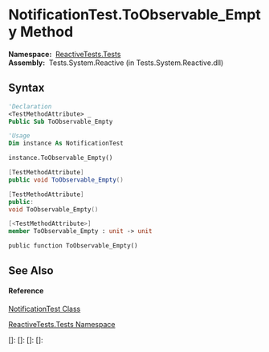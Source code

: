 # NotificationTest.ToObservable\_Empty Method

**Namespace:**  [ReactiveTests.Tests](ReactiveTests.Tests\ReactiveTests.Tests.md)  
**Assembly:**  Tests.System.Reactive (in Tests.System.Reactive.dll)

## Syntax

```vb
'Declaration
<TestMethodAttribute> _
Public Sub ToObservable_Empty
```

```vb
'Usage
Dim instance As NotificationTest

instance.ToObservable_Empty()
```

```csharp
[TestMethodAttribute]
public void ToObservable_Empty()
```

```c++
[TestMethodAttribute]
public:
void ToObservable_Empty()
```

```fsharp
[<TestMethodAttribute>]
member ToObservable_Empty : unit -> unit 
```

```jscript
public function ToObservable_Empty()
```

## See Also

#### Reference

[NotificationTest Class](NotificationTest\NotificationTest.md)

[ReactiveTests.Tests Namespace](ReactiveTests.Tests\ReactiveTests.Tests.md)

[]: 
[]: 
[]: 
[]: 